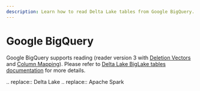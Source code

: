 ```yaml
---
description: Learn how to read Delta Lake tables from Google BigQuery.
---
```


# Google BigQuery

Google BigQuery supports reading <Delta> (reader version 3 with [Deletion Vectors](delta-deletion-vectors.md) and [Column Mapping](delta-column-mapping.md)). Please refer to [Delta Lake BigLake tables documentation](https://cloud.google.com/bigquery/docs/create-delta-lake-table) for more details.

.. <Delta> replace:: Delta Lake
.. <AS> replace:: Apache Spark